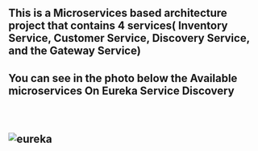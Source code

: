 <h2>This is a Microservices based architecture project that contains 4 services( Inventory Service, Customer Service, Discovery Service, and the Gateway Service)<h2>
<p>You can see in the photo below the Available microservices On Eureka Service Discovery<p> <br> <br>
<img src="https://user-images.githubusercontent.com/47062719/211287150-f1fa3450-0e13-48c9-8512-f0a98ce0c084.jpg" alt="eureka">
